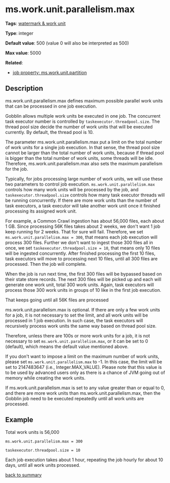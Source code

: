 # ms.work.unit.parallelism.max

**Tags**: [watermark & work unit](categories.md#watermark-work-unit-properties)

**Type**: integer

**Default value**: 500 (value 0 will also be interpreted as 500)

**Max value**: 5000 

**Related**:
 
- [job property: ms.work.unit.partition](ms.work.unit.partition.md)

## Description

ms.work.unit.parallelism.max defines maximum possible parallel work 
units that can be processed in one job execution.

Gobblin allows multiple work units be executed in one job. The concurrent 
task executor number is controlled by `taskexecutor.threadpool.size`. The thread pool 
size decide the number of work units that will be executed currently. 
By default, the thread pool is 10.

The parameter ms.work.unit.parallelism.max put a limit on the total number of 
work units for a single job execution. In that sense, the thread pool size 
cannot be larger than the total number of work units, because if thread pool 
is bigger than the total number of work units, some threads will be idle. 
Therefore, ms.work.unit.parallelism.max also sets the maximum parallelism for the job.

Typically, for jobs processing large number of work units, we will 
use these two parameters to control job execution. `ms.work.unit.parallelism.max` controls 
how many work units will be processed by the job, and `taskexecutor.threadpool.size` controls 
how many task executor threads will be running concurrently. 
If there are more work units than the number of task executors, a task executor 
will take another work unit once it finished processing its assigned work unit.

For example, a Common Crawl ingestion has about 56,000 files, each about 1 GB. 
Since processing 56K files takes about 2 weeks, we don't want 1 job keep running for 
2 weeks. That for sure will fail. Therefore, we set `ms.work.unit.parallelism.max = 300`, 
that means each job execution will process 300 files. 
Further we don't want to ingest those 300 files all in once, we set `taskexecutor.threadpool.size = 10`, 
that means only 10 files will be ingested concurrently. 
After finished processing the first 10 files, task executors will move to processing 
next 10 files, until all 300 files are processed. Then the job will complete.

When the job is run next time, the first 300 files will be bypassed 
based on their state store records. The next 300 files will be picked up 
and each will generate one work unit, total 300 work units. Again, task executors 
will process those 300 work units in groups of 10 like in the first job execution.

That keeps going until all 56K files are processed

ms.work.unit.parallelism.max is optional. If there are only a few work units 
for a job, it is not necessary to set the limit, and all work units 
will be processed in 1 job execution. In such case, the task executors will 
recursively process work units the same way based on thread pool size.

Therefore, unless there are 100s or more work units for a job, it is not necessary 
to set `ms.work.unit.parallelism.max`, or it can be set to 0 (default), which means the default value mentioned above.

If you don't want to impose a limit on the maximum number of work units, please set `ms.work.unit.parallelism.max`
to -1. In this case, the limit will be set to 2147483647 (i.e., Integer.MAX_VALUE). Please note that this value is to be
used by advanced users only as there is a chance of JVM going out of memory while creating the work units.

If ms.work.unit.parallelism.max is set to any value greater than or equal to 0, and there are 
more work units than ms.work.unit.parallelism.max, then the Gobblin job need to 
be executed repeatedly until all work units are processed.

## Example	
Total work units is 56,000

`ms.work.unit.parallelism.max = 300`

`taskexecutor.threadpool.size = 10`

Each job execution takes about 1 hour, repeating the job hourly for about 10 days, 
until all work units processed.

[back to summary](summary.md)